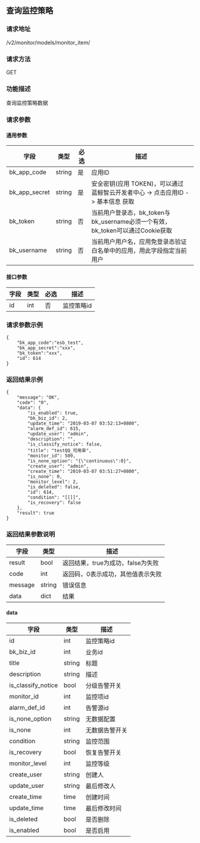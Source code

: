 ## 查询监控策略

### 请求地址

/v2/monitor/models/monitor_item/

### 请求方法

GET

### 功能描述

查询监控策略数据

### 请求参数

#### 通用参数

| 字段          | 类型   | 必选 | 描述                                                         |
| ------------- | ------ | ---- | ------------------------------------------------------------ |
| bk_app_code   | string | 是   | 应用ID                                                       |
| bk_app_secret | string | 是   | 安全密钥(应用 TOKEN)，可以通过 蓝鲸智云开发者中心 -> 点击应用ID -> 基本信息 获取 |
| bk_token      | string | 否   | 当前用户登录态，bk_token与bk_username必须一个有效，bk_token可以通过Cookie获取 |
| bk_username   | string | 否   | 当前用户用户名，应用免登录态验证白名单中的应用，用此字段指定当前用户 |

#### 接口参数

| 字段 | 类型 | 必选 | 描述       |
| ---- | ---- | ---- | ---------- |
| id   | int  | 否   | 监控策略id |

### 请求参数示例

```
{
    "bk_app_code":"esb_test",
    "bk_app_secret":"xxx",
    "bk_token":"xxx",
    "id": 614
}
```

### 返回结果示例

```
{
    "message": "OK",
    "code": "0",
    "data": {
        "is_enabled": true,
        "bk_biz_id": 2,
        "update_time": "2019-03-07 03:52:13+0800",
        "alarm_def_id": 615,
        "update_user": "admin",
        "description": "",
        "is_classify_notice": false,
        "title": "testQQ_可用率",
        "monitor_id": 509,
        "is_none_option": "{\"continuous\":0}",
        "create_user": "admin",
        "create_time": "2019-03-07 03:51:27+0800",
        "is_none": 0,
        "monitor_level": 2,
        "is_deleted": false,
        "id": 614,
        "condition": "[[]]",
        "is_recovery": false
    },
    "result": true
}
```

### 返回结果参数说明

| 字段    | 类型   | 描述                              |
| ------- | ------ | --------------------------------- |
| result  | bool   | 返回结果，true为成功，false为失败 |
| code    | int    | 返回码，0表示成功，其他值表示失败 |
| message | string | 错误信息                          |
| data    | dict   | 结果                              |

#### data

| 字段               | 类型   | 描述           |
| ------------------ | ------ | -------------- |
| id                 | int    | 监控策略id     |
| bk_biz_id          | int    | 业务id         |
| title              | string | 标题           |
| description        | string | 描述           |
| is_classify_notice | bool   | 分级告警开关   |
| monitor_id         | int    | 监控项id       |
| alarm_def_id       | int    | 告警源id       |
| is_none_option     | string | 无数据配置     |
| is_none            | int    | 无数据告警开关 |
| condition          | string | 监控范围       |
| is_recovery        | bool   | 恢复告警开关   |
| monitor_level      | int    | 监控等级       |
| create_user        | string | 创建人         |
| update_user        | string | 最后修改人     |
| create_time        | time   | 创建时间       |
| update_time        | time   | 最后修改时间   |
| is_deleted         | bool   | 是否删除       |
| is_enabled         | bool   | 是否启用       |

